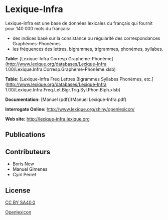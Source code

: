 # Lexique-Infra #

Lexique-Infra est une base de données lexicales du français qui fournit pour 140 000 mots du français:
- des indices basé sur la consistance ou régularité des correspondances Graphèmes-Phonèmes
- les fréquences des lettres, bigrammes, trigrammes, phonèmes, syllabes.

**Table:** [Lexique-Infra Corresp Graphème-Phonème](http://www.lexique.org/databases/Lexique-Infra 1.00/Lexique.Infra.Corresp.Graphème-Phonème.xlsb)

**Table:** [Lexique-Infra Freq Lettres Bigrammes Syllabes Phonèmes, etc.](http://www.lexique.org/databases/Lexique-Infra 1.00/Lexique.Infra.Freq.Let.Bigr.Trig.Syl.Phon.Biph.xlsb)

**Documentation:** [Manuel (pdf)](Manuel Lexique-Infra.pdf)

**Interrogate Online:** <http://www.lexique.org/shiny/openlexicon/>

**Web site:** <http://lexique-infra.lexique.org>


## Publications ##




## Contributeurs ##

- Boris New
- Manuel Gimenes
- Cyril Perret

## License ##

[CC BY SA40.0](LICENSE-CC-BY-SA4.0.txt)

[Openlexicon](http://chrplr.github.io/openlexicon)
